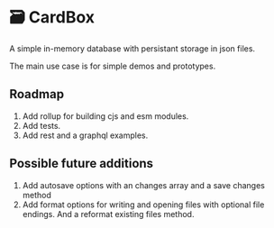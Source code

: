 # 🗃️ CardBox
A simple in-memory database with persistant storage in json files.

The main use case is for simple demos and prototypes.

## Roadmap
1. Add rollup for building cjs and esm modules.
2. Add tests.
3. Add rest and a graphql examples.

## Possible future additions
1. Add autosave options with an changes array and a save changes method
2. Add format options for writing and opening files with optional file endings. And a reformat existing files method.
